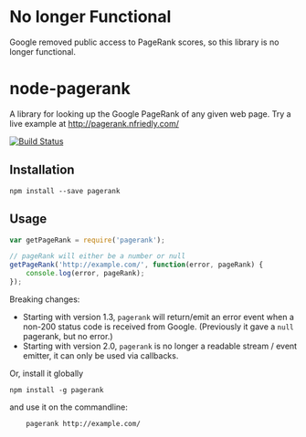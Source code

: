 # No longer Functional

Google removed public access to PageRank scores, so this library is no longer functional.




node-pagerank
=============

A library for looking up the Google PageRank of any given web page. Try a live example  at http://pagerank.nfriedly.com/

[![Build Status](https://travis-ci.org/nfriedly/node-pagerank.png?branch=master)](https://travis-ci.org/nfriedly/node-pagerank)

Installation
------------

    npm install --save pagerank

Usage
-----

```js
var getPageRank = require('pagerank');

// pageRank will either be a number or null
getPageRank('http://example.com/', function(error, pageRank) {
    console.log(error, pageRank);
});
```

Breaking changes: 

* Starting with version 1.3, `pagerank` will return/emit an error event when a non-200 status code is received from Google.
(Previously it gave a `null` pagerank, but no error.)
* Starting with version 2.0, `pagerank` is no longer a readable stream / event emitter, it can only be used via callbacks.

Or, install it globally

    npm install -g pagerank

and use it on the commandline:

```bash
    pagerank http://example.com/
```
